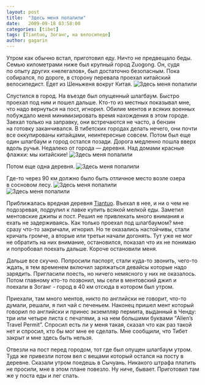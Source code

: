 ```yaml
---
layout: post
title:  "Здесь меня попалили"
date:   2009-09-18 03:58:00
categories: [tibet]
tags: [Tiantuo, Зоганг, на велосипеде]
author: gagarin
---
```


Утром как обычно встал, приготовил еду. Ничто не&#160;предвещало беды. Семью километрами ниже был крупный город Zuogong. Он, судя по&#160;опыту других &#171;нелегалов&#187;, был достаточно безопасным.
Пока собирался, по&#160;дороге, в&#160;сторону перевала проехал китайский велосипедист. Едет из&#160;Шеньженя вокруг Китая.
![Здесь меня попалили](zdes'-menya-popalili.jpg)   

Спустился в&#160;город. На&#160;въезде был опущенный шлагбаум. Быстро проехал под ним и&#160;пошел дальше. Кто-то из&#160;местных показывал мне, что надо вернуться на&#160;пост, игнорил. Обилие ментов и&#160;всяких военных побуждало меня минимизировать время нахождения в&#160;этом городе. Заехал только на&#160;заправку, они встречаются не&#160;часто, а&#160;бензин на&#160;готовку заканчивался. В&#160;тибетских городах делать нечего, они почти все оккупированы китайцами, неинтересные совсем.
Потом был еще один шлагбаум и&#160;город остался позади. Дорога медленно пошла вверх вдоль ручья. Недалеко от&#160;города&#160;&#8212; деревня. Над домами красные флажки: мы&#160;китайские!
![Здесь меня попалили](zdes'-menya-popalili-2.jpg)   

Потом еще одна деревня.
![Здесь меня попалили](zdes'-menya-popalili-3.jpg)   

Где-то через 90&#160;км должно было быть отличное место возле озера в&#160;сосновом лесу.
![Здесь меня попалили](zdes'-menya-popalili-4.jpg)   
![Здесь меня попалили](zdes'-menya-popalili-5.jpg)   

Приближалась вредная деревня [Tiantuo][12]. Въехал в нее, и ни о чем не подозревая, подрулил к лавке купить всякой мелкой еды. Заметил ментовские джипы и пост. Решил не привлекать много внимания и ехать не задерживаясь. Как только проехал под шлагбаумом? мне сразу что-то закричали, игнорил. Но те оказались настойчивы, стали кричать громче, а вторые или третьи начали догонять. Тут уже не мог не обратить на них внимание, остановился, показал что их не понимаю и попробовал поехать дальше. Короче остановили меня.

Дальше все скучно.
Попросили паспорт, стали куда-то звонить, чего-то ждать, я тем временем включил заряжаться девайсы которые надо зарядить. Пригласили поесть, но ничего немясного у них не оказалось. Потом главному кто-то позвонил, мы сели в ментовский джип и поехали в Зоганг - город в 40 км отсюда в котором был утром.
 
Приехали, там много ментов, никто по английски не говорит, что-то думали, решали, я пил чай с печеньем. Наконец пришел мент который говорил по английски и принес экземпляр пермита, выданный в Ченду: три или четыре листа с печатями, а на нем большими буквами “Alien’s Travel Permit”. Спросил есть ли у меня такая, сказал что как раз такой нет и спросил, кто бы мог мне ее сделать. Мне сообщили, что Тибет закрыт и мне здесь быть нельзя.
 
Отвезли на пост перед городом, тот где был опущен шлагбаум утром. Туда же привезли потом вел с вещами который остался на посту в деревне.  Сказали утром поедешь в Сычуань. Никакого штрафа платить не просили, мне в этом плане повезло. Ну ниче, бывает. Приготовил там же у поста еды и лег спать.

  [1]: /zdes-menya-popalili/img-3246-thumb.jpg
  [2]: /zdes-menya-popalili/img-3246.jpg
  [3]: /zdes-menya-popalili/img-3248-thumb.jpg
  [4]: /zdes-menya-popalili/img-3248.jpg
  [5]: /zdes-menya-popalili/img-3253-thumb.jpg
  [6]: /zdes-menya-popalili/img-3253.jpg
  [7]: /zdes-menya-popalili/img-3256-thumb.jpg
  [8]: /zdes-menya-popalili/img-3256.jpg
  [9]: /zdes-menya-popalili/img-3258-thumb.jpg
  [10]: /zdes-menya-popalili/img-3258.jpg
  [11]: http://maps.google.com/maps?f=q&source=s-q&hl=en&geocode=&q=Zuogong,+Tibet&sll=29.788217,97.90329&sspn=0.438594,0.891953&ie=UTF8&ll=29.623609,97.932129&spn=1.757212,4.614258&z=9
  [12]: http://maps.google.com/maps?f=q&source=s-q&hl=en&geocode=&q=Tiantuo,+Tibet&sll=29.623609,97.932129&sspn=1.757212,4.614258&ie=UTF8&ll=29.893043,97.635498&spn=1.752495,4.614258&z=9
